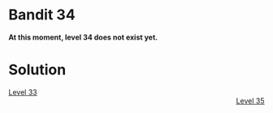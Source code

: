 <html>
<h1>Bandit 34</h1>

<p><strong>At this moment, level 34 does not exist yet.</strong></p>

<h1>Solution</h1>
<div style="text-align: left"><a href="bandit33.html">Level 33</a></div>
<div style="text-align: right"><a href="bandit35.html">Level 35</a></div>
</html>
